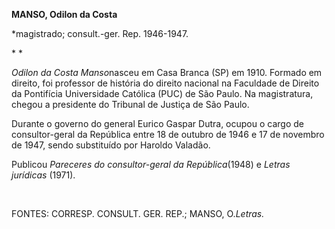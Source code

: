 **MANSO, Odilon da Costa**

\*magistrado; consult.-ger. Rep. 1946-1947.

* *

*Odilon da Costa Manso*nasceu em Casa Branca (SP) em 1910. Formado em
direito, foi professor de história do direito nacional na Faculdade de
Direito da Pontifícia Universidade Católica (PUC) de São Paulo. Na
magistratura, chegou a presidente do Tribunal de Justiça de São Paulo.

Durante o governo do general Eurico Gaspar Dutra, ocupou o cargo de
consultor-geral da República entre 18 de outubro de 1946 e 17 de
novembro de 1947, sendo substituído por Haroldo Valadão.

Publicou *Pareceres do consultor-geral da* *República*(1948) e *Letras
jurídicas* (1971).

 

FONTES: CORRESP. CONSULT. GER. REP.; MANSO, O.*Letras.*

 
